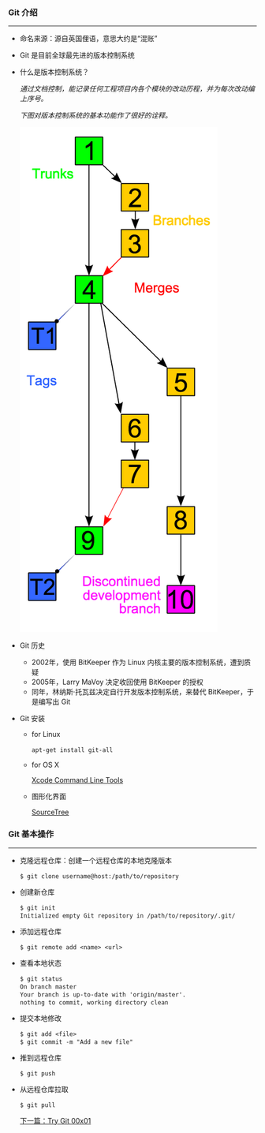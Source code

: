 ### Git 介绍

---
- 命名来源：源自英国俚语，意思大约是“混账”

- Git 是目前全球最先进的版本控制系统

- 什么是版本控制系统？

    *通过文档控制，能记录任何工程项目内各个模块的改动历程，并为每次改动编上序号。*
    
    *下图对版本控制系统的基本功能作了很好的诠释。*
   
   ![x](/markdowns/images/revision_controlled.png)
   
- Git 历史
    - 2002年，使用 BitKeeper 作为 Linux 内核主要的版本控制系统，遭到质疑
    - 2005年，Larry MaVoy 决定收回使用 BitKeeper 的授权
    - 同年，林纳斯·托瓦兹决定自行开发版本控制系统，来替代 BitKeeper，于是编写出 Git
    
- Git 安装
    - for Linux
    
        ``
        apt-get install git-all
        ``
    - for OS X
    
        [Xcode Command Line Tools ](https://developer.apple.com/downloads/)
        
    - 图形化界面
        
        [SourceTree](https://www.sourcetreeapp.com/)

### Git 基本操作

---

- 克隆远程仓库：创建一个远程仓库的本地克隆版本

  ```
  $ git clone username@host:/path/to/repository 
  ```
  
- 创建新仓库

  ```
  $ git init
  Initialized empty Git repository in /path/to/repository/.git/
  ```
  
- 添加远程仓库

  ```
  $ git remote add <name> <url>
  ```

- 查看本地状态

  ```
  $ git status
  On branch master
  Your branch is up-to-date with 'origin/master'.
  nothing to commit, working directory clean
  ```
  
- 提交本地修改

  ```
  $ git add <file>
  $ git commit -m "Add a new file"
  ```
  
- 推到远程仓库

  ```
  $ git push
  ```
  
- 从远程仓库拉取

  ```
  $ git pull
  ```
  [下一篇：Try Git 00x01](/#/article/1)